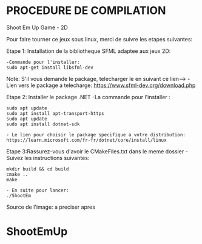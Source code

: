 # PROCEDURE DE COMPILATION

Shoot Em Up Game - 2D

Pour faire tourner ce jeux sous linux, merci de suivre les etapes suivantes:

Etape 1: Installation de la bibliotheque SFML adaptee aux jeux 2D:

	-Commande pour l'installer:
 	sudo apt-get install libsfml-dev
Note:	S'il vous demande le package, telecharger le en suivant ce lien-->
	-Lien vers le package a telecharge: https://www.sfml-dev.org/download.php

Etape 2: Installer le package .NET
	-La commande pour l'installer : 
	
	sudo apt update
	sudo apt install apt-transport-https
	sudo apt update
	sudo apt install dotnet-sdk
	
	- Le lien pour choisir le package specifique a votre distribution:
	https://learn.microsoft.com/fr-fr/dotnet/core/install/linux

Etape 3:Rassurez-vous d'avoir le CMakeFiles.txt dans le meme dossier
	-Suivez les instructions suivantes:
	
	mkdir build && cd build
	cmake ..
	make
	
	- En suite pour lancer:
 	./ShootEm
	
Source de l'image: a preciser apres
# ShootEmUp
